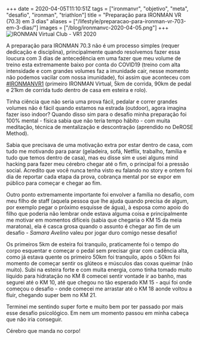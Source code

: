 +++
date = 2020-04-05T11:10:51Z
tags = ["ironmanvr", "objetivo", "meta", "desafio", "ironman", "triathlon"]
title = "Preparação para IRONMAN VR (70.3) em 3 dias"
aliases = ["/lifestyle/preparacao-para-ironman-vr-703-em-3-dias/"]
images = ["/blog/ironmanvc-2020-04-05.png"]
+++
![IRONMAN Virtual Club - VR1 2020](/blog/ironmanvc-2020-04-05.png "IRONMAN Virtual Club - VR1 2020")

A preparação para IRONMAN 70.3 não é um processo simples (requer dedicação e disciplina), principalmente quando resolvemos fazer essa loucura com 3 dias de antecedência em uma fazer que meu volume de treino esta extremamente baixo por conta do COVID19 (treino com alta intensidade e com grandes volumes faz a imunidade cair, nesse momento não podemos vacilar com nossa imunidade), foi assim que aconteceu com [#IRONMANVR1](https://www.ironmanvirtualclub.com/ "IRONMAN VR1") (primeiro IRONMAN Virtual, 5km de corrida, 90km de pedal e 21km de corrida tudo dentro de casa em esteira e rolo).

Tinha ciência que não seria uma prova fácil, pedalar e correr grandes volumes não é fácil quando estamos na estrada (outdoor), agora imagina fazer isso indoor? Quando disso sim para o desafio minha preparação foi 100% mental - física sabia que não teria tempo hábito - com muita meditação, técnica de mentalização e descontração (aprendido no DeROSE Method).

Sabia que precisava de uma motivação extra por estar dentro de casa, com tudo me motivando para parar (geladeira, sofá, Netflix, trabalho, família e tudo que temos dentro de casa), mas eu disse sim e usei alguns mind hacking para fazer meu cérebro chegar até o fim, o principal foi a pressão social. Acredito que você nunca tenha visto eu falando no story e ontem foi dia de reportar cada etapa da prova, cobrança mental por se expor em público para começar e chegar ao fim.

Outro ponto extremamente importante foi envolver a família no desafio, com meu filho de staff (aquela pessoa que lhe ajuda quando precisa de algum, por exemplo pegar o próximo esquisse de água), à esposa como apoio do filho que poderia não lembrar onde estava alguma coisa e principalmente me motivar em momentos difíceis (sabia que chegaria o KM 15 da meia maratona), ela é casca grosa quando o assunto é chegar ao fim de um desafio - _Samara Avelino_ valeu por jogar duro comigo nesse desafio!

Os primeiros 5km de esteira foi tranquilo, praticamente foi o tempo do corpo esquentar e começar o pedal sem precisar girar com cadência alta, como já estava quente os primeiro 50km foi tranquilo, após o 50km foi momento de começar sentir os glúteos e músculos das coxas queimar (não muito). Subi na esteira forte e com muita energia, como tinha tomado muito líquido para hidratação no KM 8 comecei sentir vontade ir ao banho, mas segurei até o KM 10, até que chegou no tão esperado KM 15 - aqui foi onde começou o desafio - onde comecei me arrastar até o KM 18 aonde voltou a fluir, chegando super bem no KM 21.

Terminei me sentindo super forte e muito bem por ter passado por mais esse desafio psicológico. Em nem um momento passou em minha cabeça que não iria conseguir.

Cérebro que manda no corpo!

